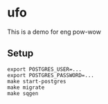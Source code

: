 # ufo

This is a demo for eng pow-wow

Setup
---

```
export POSTGRES_USER=...
export POSTGRES_PASSWORD=...
make start-postgres
make migrate
make sqgen
```
